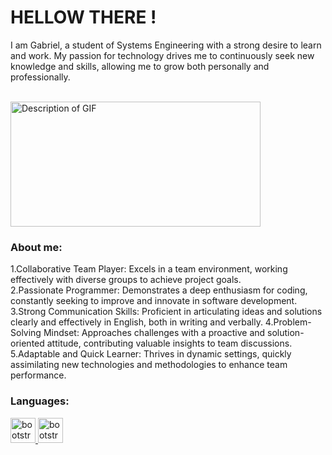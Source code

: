 <h1> HELLOW THERE !</h1>
<p> I am Gabriel, a student of Systems Engineering with a strong desire to learn and work. My passion for technology drives me to continuously seek new knowledge and skills, allowing me to grow both personally and professionally. </p>

<br>
<img src=https://merida.anahuac.mx/hs-fs/hubfs/apreu/Blog/2019%20Blog%20APREU/APREU%20Blog%20-%20Abril%2019/dribbble-shot_6.gif?width=800&name=dribbble-shot_6.gif alt="Description of GIF" width="400" height="200">
<h3>
About me:
 
</h3>
<p>
  1.Collaborative Team Player: Excels in a team environment, working effectively with diverse groups to achieve project goals.
<br>
2.Passionate Programmer: Demonstrates a deep enthusiasm for coding, constantly seeking to improve and innovate in software development.
3.Strong Communication Skills: Proficient in articulating ideas and solutions clearly and effectively in English, both in writing and verbally.
4.Problem-Solving Mindset: Approaches challenges with a proactive and solution-oriented attitude, contributing valuable insights to team discussions.
  <br>
5.Adaptable and Quick Learner: Thrives in dynamic settings, quickly assimilating new technologies and methodologies to enhance team performance.
<p>
<h3 align="left">Languages:</h3>
<p align="left"> <a href="https://getbootstrap.com" target="_blank" rel="noreferrer"> <img src=https://brandslogos.com/wp-content/uploads/thumbs/java-logo-vector-1.svg alt="bootstrap" width="40" height="40"/> </a> <a href="https://www.cprogramming.com/" target="_blank" rel="noreferrer"> <a href="https://getbootstrap.com" target="_blank" rel="noreferrer"> <img src=https://upload.wikimedia.org/wikipedia/commons/thumb/c/c3/Python-logo-notext.svg/935px-Python-logo-notext.svg.png alt="bootstrap" width="40" height="40"/> </a> <a href="https://www.cprogramming.com/" target="_blank" rel="noreferrer">  </p><br>
